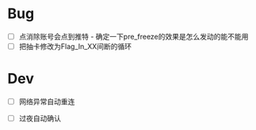 # Bug
- [ ] 点消除账号会点到推特 - 确定一下pre_freeze的效果是怎么发动的能不能用
- [ ] 把抽卡修改为Flag_In_XX间断的循环

# Dev
- [ ] 网络异常自动重连
- [ ] 过夜自动确认

